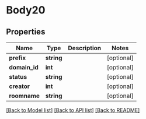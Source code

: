 # Body20

## Properties
Name | Type | Description | Notes
------------ | ------------- | ------------- | -------------
**prefix** | **string** |  | [optional] 
**domain_id** | **int** |  | [optional] 
**status** | **string** |  | [optional] 
**creator** | **int** |  | [optional] 
**roomname** | **string** |  | [optional] 

[[Back to Model list]](../../README.md#documentation-for-models) [[Back to API list]](../../README.md#documentation-for-api-endpoints) [[Back to README]](../../README.md)


